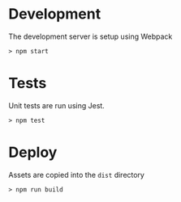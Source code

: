
Development
=

The development server is setup using Webpack

```
> npm start
```

Tests
=

Unit tests are run using Jest.

```
> npm test
```

Deploy
=
Assets are copied into the `dist` directory

```
> npm run build
```
